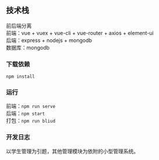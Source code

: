 ## 技术栈
前后端分离  
前端：vue + vuex + vue-cli + vue-router + axios + element-ui  
后端：express + nodejs + mongodb  
数据库：mongodb  

### 下载依赖
`npm install`

### 运行
前端：`npm run serve`  
后端：`npm start`  
打包：`npm run bliud`

### 开发日志
以学生管理为引题，其他管理模块为依附的小型管理系统。  
   